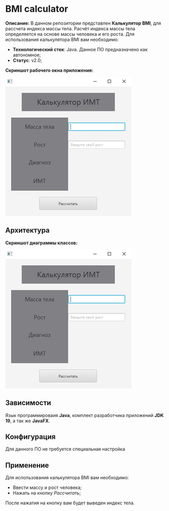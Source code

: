 # BMI calculator
**Описание:** В данном репозитории представлен **Калькулятор BMI**, для рассчета индекса массы тела.
Расчёт индекса массы тела определяется на основе массы человека и его роста.
Для использования калькулятора BMI вам необходимо:
* **Технологический стек**: Java. Данное ПО предназначено как автономное;
* **Статус**: v2.0;

**Скриншот рабочего окна приложения:**

![**Скриншот рабочего окна приложения:**](1.png)
## Архитектура
**Скриншот диаграммы классов:**

![**Скриншот диаграммы классов:**](1.png)
## Зависимости
Язык программироваия **Java**, комплект разработчика приложений **JDK 19**, а так же **JavaFX**.
## Конфигурация
Для данного ПО не требуется специальная настройка
## Применение
Для использования калькулятора BMI вам необходимо:
* Ввести массу и рост человека;
* Нажать на кнопку *Рассчитать*;

После нажатия на кнопку вам будет выведен индекс тела.

